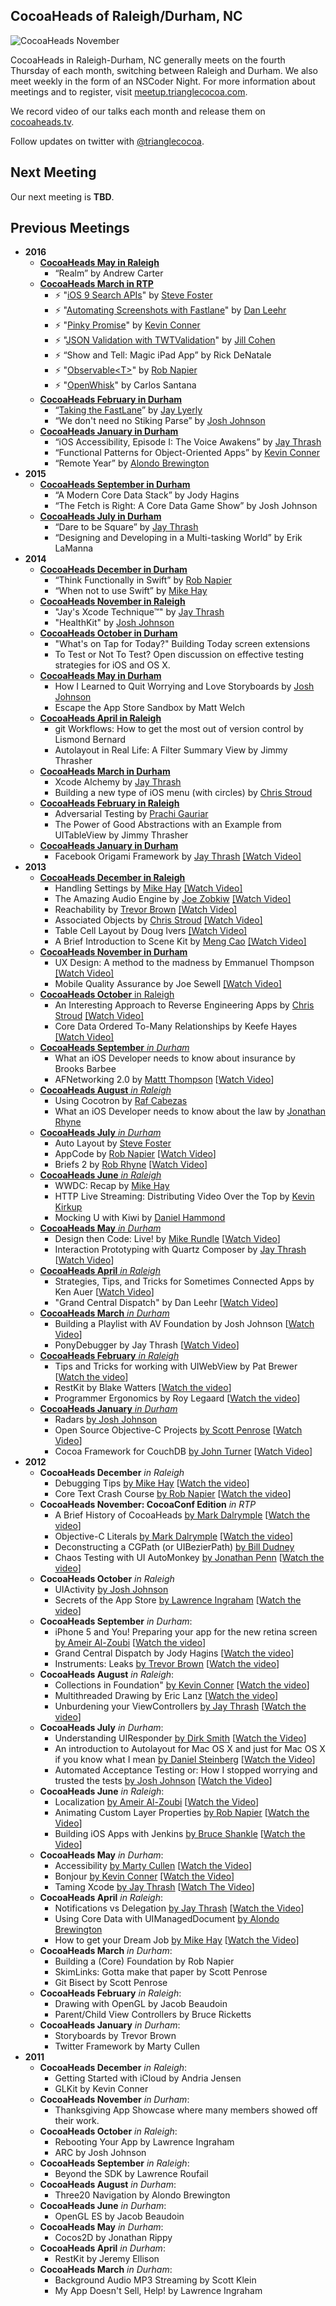 ## CocoaHeads of Raleigh/Durham, NC

![CocoaHeads November](https://s3.amazonaws.com/com-jnjosh-assets/cocoaheads-november.jpg)

CocoaHeads in Raleigh-Durham, NC generally meets on the fourth Thursday of each month, switching between Raleigh and Durham. We also meet weekly in the form of an NSCoder Night. For more information about meetings and to register, visit [meetup.trianglecocoa.com](http://meetup.trianglecocoa.com).

We record video of our talks each month and release them on [cocoaheads.tv](http://cocoaheads.tv).

Follow updates on twitter with [@trianglecocoa](http://twitter.com/trianglecocoa).

## Next Meeting

Our next meeting is **TBD**.

## Previous Meetings

- __2016__
    - [__CocoaHeads May in Raleigh__](https://www.meetup.com/nscoderrtp/events/230855293/)
        - “Realm” by Andrew Carter
    - [__CocoaHeads March in RTP__](http://www.meetup.com/nscoderrtp/events/229739393/)
    	- ⚡️ "[iOS 9 Search APIs](https://speakerdeck.com/trianglecocoalightning/ios-9-search-apis-by-steve-foster)" by [Steve Foster](http://twitter.com/flightblog)
    	- ⚡️ "[Automating Screenshots with Fastlane](https://speakerdeck.com/trianglecocoalightning/automating-screenshots-with-fastlane-by-dan-leehr)" by [Dan Leehr](http://twitter.com/leehro)
    	- ⚡️ "[Pinky Promise](https://github.com/willowtreeapps/PinkyPromise)" by [Kevin Conner](http://twitter.com/connerk)
    	- ⚡️ "[JSON Validation with TWTValidation](https://speakerdeck.com/trianglecocoalightning/json-validation-with-twtvalidation-by-jill-cohen)" by [Jill Cohen](http://github.com/jillhc)
        - ⚡️ “Show and Tell: Magic iPad App” by Rick DeNatale
    	- ⚡️ "[Observable&lt;T&gt;](https://gist.github.com/rnapier/58e00f3c3260950be0dc)" by [Rob Napier](http://twitter.com/cocoaphony)
    	- ⚡️ "[OpenWhisk](https://developer.ibm.com/openwhisk/)" by Carlos Santana
    - [__CocoaHeads February in Durham__](http://www.meetup.com/nscoderrtp/events/228529909/)
        - “[Taking the FastLane](https://www.dropbox.com/s/eh6t1hk0ddjtrf8/XcodeAutomation.pdf?dl=0)” by [Jay Lyerly](http://twitter.com/jaylyerly)
        - “We don't need no Stiking Parse” by [Josh Johnson](http://twitter.com/jnjosh)
    - [__CocoaHeads January in Durham__](http://www.meetup.com/nscoderrtp/events/227303244/)
        - “iOS Accessibility, Episode I: The Voice Awakens” by [Jay Thrash](http://twitter.com/jaythrash)
        - “Functional Patterns for Object-Oriented Apps” by [Kevin Conner](http://twitter.com/connerk)
        - “Remote Year” by [Alondo Brewington](http://twitter.com/abrewing)
- __2015__
    - [__CocoaHeads September in Durham__](http://www.meetup.com/nscoderrtp/events/225443393/)
        - “A Modern Core Data Stack” by Jody Hagins
        - “The Fetch is Right: A Core Data Game Show” by Josh Johnson
	- [__CocoaHeads July in Durham__](http://www.meetup.com/nscoderrtp/events/219019222/)
 		- “Dare to be Square” by [Jay Thrash](http://twitter.com/jaythrash)
 		- “Designing and Developing in a Multi-tasking World” by Erik LaManna
- __2014__
	- [__CocoaHeads December in Durham__](http://www.meetup.com/nscoderrtp/events/219019222/)
 		- “Think Functionally in Swift” by [Rob Napier](http://twitter.com/cocoaphony)
 		- “When not to use Swift” by [Mike Hay](http://twitter.com/hay)
	- [__CocoaHeads November in Raleigh__](http://www.meetup.com/nscoderrtp/events/215958112/)
 		- "Jay's Xcode Technique™" by [Jay Thrash](http://twitter.com/jaythrash)
 		- "HealthKit" by [Josh Johnson](http://twitter.com/jnjosh)
	- [__CocoaHeads October in Durham__](http://www.meetup.com/nscoderrtp/events/213855662/)
 		- "What's on Tap for Today?" Building Today screen extensions
 		- To Test or Not To Test? Open discussion on effective testing strategies for iOS and OS X.
	- [__CocoaHeads May in Durham__](http://www.meetup.com/nscoderrtp/events/183418002/)
 		- How I Learned to Quit Worrying and Love Storyboards by [Josh Johnson](http://twitter.com/jnjosh)
 		- Escape the App Store Sandbox by Matt Welch
	- [__CocoaHeads April in Raleigh__](http://www.meetup.com/nscoderrtp/events/178271072/)
 		- git Workflows: How to get the most out of version control by Lismond Bernard
 		- Autolayout in Real Life: A Filter Summary View by Jimmy Thrasher
	- [__CocoaHeads March in Durham__](http://www.meetup.com/nscoderrtp/events/171756732/)
 		- Xcode Alchemy by [Jay Thrash](http://twitter.com/jaythrash)
 		- Building a new type of iOS menu (with circles) by [Chris Stroud](http://twitter.com/clstr0ud)
	- [__CocoaHeads February in Raleigh__](http://www.meetup.com/nscoderrtp/events/165933872/)
 		- Adversarial Testing by [Prachi Gauriar](http://twitter.com/prachigauriar)
 		- The Power of Good Abstractions with an Example from UITableView by Jimmy Thrasher
	- [__CocoaHeads January in Durham__](http://www.meetup.com/nscoderrtp/events/138551992/)
 		- Facebook Origami Framework by [Jay Thrash](http://twitter.com/jaythrash) [[Watch Video]](http://cocoaheads.tv/prototyping-with-facebook-origami-by-jay-thrash/)
- __2013__
	- [__CocoaHeads December in Raleigh__](http://www.meetup.com/nscoderrtp/events/138551992/)
 		- Handling Settings by [Mike Hay](http://twitter.com/hay) [[Watch Video]](http://cocoaheads.tv/handling-settings-by-mike-hay/)
 		- The Amazing Audio Engine by [Joe Zobkiw](http://twitter.com/zobskewed) [[Watch Video]](http://cocoaheads.tv/the-amazing-audio-engine-by-joe-zobkiw/)
 		- Reachability by [Trevor Brown](http://twitter.com/melikesmacs) [[Watch Video]](http://cocoaheads.tv/reachability-by-trevor-brown/)
 		- Associated Objects by [Chris Stroud](http://twitter.com/clstr0ud) [[Watch Video]](http://cocoaheads.tv/associated-objects-by-chris-stroud/)
 		- Table Cell Layout by Doug Ivers [[Watch Video]](http://cocoaheads.tv/table-cell-layout-by-doug-ivers/)
 		- A Brief Introduction to Scene Kit by [Meng Cao](http://twitter.com/mengcao) [[Watch Video]](http://cocoaheads.tv/a-brief-introduction-to-scene-kit-by-meng-cao/)
	- [__CocoaHeads November in Durham__](http://www.meetup.com/nscoderrtp/events/138551902/)
		- UX Design: A method to the madness by Emmanuel Thompson [[Watch Video]](http://cocoaheads.tv/ux-design-a-method-to-the-madness-by-emmanuel-thompson/)
		- Mobile Quality Assurance by Joe Sewell [[Watch Video]](http://cocoaheads.tv/mobile-quality-assurance-by-joe-sewell/)
	- [__CocoaHeads October__ in Raleigh](http://www.meetup.com/nscoderrtp/events/138551802/)
		- An Interesting Approach to Reverse Engineering Apps by [Chris Stroud](http://twitter.com/clstr0ud) [[Watch Video]](http://cocoaheads.tv/an-interesting-approach-to-reverse-engineering-apps-by-chris-stroud/)
		- Core Data Ordered To-Many Relationships by Keefe Hayes [[Watch Video]](http://cocoaheads.tv/core-data-ordered-to-many-relationships-by-keefe-hayes/)
	- [__CocoaHeads September__ _in Durham_](http://www.meetup.com/nscoderrtp/events/138542752/)
		- What an iOS Developer needs to know about insurance by Brooks Barbee
		- AFNetworking 2.0 by [Mattt Thompson](http://twitter.com/mattt) [[Watch Video](http://cocoaheads.tv/afnetworking-2-0-by-mattt-thompson/)]
	- [__CocoaHeads August__ _in Raleigh_](http://www.meetup.com/nscoderrtp/events/131194582/)
		- Using Cocotron by [Raf Cabezas](http://twitter.com/rafcabezas)
		- What an iOS Developer needs to know about the law by [Jonathan Rhyne](http://twitter.com/jdrhyne)
	- [__CocoaHeads July__ _in Durham_](http://www.meetup.com/nscoderrtp/events/128486382/)
		- Auto Layout by [Steve Foster](http://twitter.com/flightblog)
		- AppCode by [Rob Napier](http://twitter.com/cocoaphony) [[Watch Video](http://cocoaheads.tv/appcode-lightning-talk-by-rob-napier/)]
		- Briefs 2 by [Rob Rhyne](http://twitter.com/capttaco) [[Watch Video](http://cocoaheads.tv/briefs-2-by-rob-rhyne/)]
	- [__CocoaHeads June__ _in Raleigh_](http://www.meetup.com/nscoderrtp/events/125644162/)
		- WWDC: Recap by [Mike Hay](http://twitter.com/Hay)
		- HTTP Live Streaming: Distributing Video Over the Top by [Kevin Kirkup](http://twitter.com/pan_and_scan)
		- Mocking U with Kiwi by [Daniel Hammond](http://twitter.com/danielrhammond)
	- [__CocoaHeads May__ _in Durham_](http://www.meetup.com/nscoderrtp/events/120462662/)
		- Design then Code: Live! by [Mike Rundle](http://twitter.com/flyosity) [[Watch Video](http://cocoaheads.tv/design-the-code-live-by-mike-rundle/)]
		- Interaction Prototyping with Quartz Composer by [Jay Thrash](http://twitter.com/jaythrash) [[Watch Video](http://cocoaheads.tv/interaction-prototyping-with-quartz-composer-by-jay-thrash/)]
	- [__CocoaHeads April__ _in Raleigh_](http://www.meetup.com/nscoderrtp/events/113866262/)
		- Strategies, Tips, and Tricks for Sometimes Connected Apps by Ken Auer [[Watch Video](http://cocoaheads.tv/strategies-tips-and-tricks-for-sometimes-connected-apps-by-ken-auer/)]
		- "Grand Central Dispatch" by Dan Leehr [[Watch Video](http://cocoaheads.tv/gcd-2-beyond-the-queue-by-dan-leehr/)]
	- [__CocoaHeads March__ _in Durham_](http://www.meetup.com/nscoderrtp/events/108059202/)
		- Building a Playlist with AV Foundation by Josh Johnson [[Watch Video](http://cocoaheads.tv/building-a-playlist-with-av-foundation-by-josh-johnson/)]
		- PonyDebugger by Jay Thrash [[Watch Video](http://cocoaheads.tv/ponydebugger-by-jay-thrash/)]
	- [__CocoaHeads February__ _in Raleigh_](http://www.meetup.com/nscoderrtp/events/104261162/)
		- Tips and Tricks for working with UIWebView by Pat Brewer [[Watch the video](http://cocoaheads.tv/uiwebview-tips-and-tricks-by-pat-brewer/)]
		- RestKit by Blake Watters [[Watch the video](http://cocoaheads.tv/restkit-by-blake-watters/)]
		- Programmer Ergonomics by Roy Legaard [[Watch the video](http://cocoaheads.tv/dvorak-keyboard-ergonomics-by-roy-legaard/)]
	- [__CocoaHeads January__ _in Durham_](http://www.meetup.com/nscoderrtp/events/98462292/)
		- Radars [by Josh Johnson](http://twitter.com/jnjosh)
		- Open Source Objective-C Projects [by Scott Penrose](http://twitter.com/scottpenrose) [[Watch Video](http://cocoaheads.tv/sharing-is-caring-by-scott-penrose/)]
		- Cocoa Framework for CouchDB [by John Turner](http://twitter.com/thejohnturner) [[Watch Video](http://cocoaheads.tv/couchdb-cocoa-framework-by-john-turner/)]
- __2012__
	- __CocoaHeads December__ _in Raleigh_
		- Debugging Tips [by Mike Hay](http://twitter.com/hay) [[Watch the video](https://vimeo.com/56405472)]
		- Core Text Crash Course [by Rob Napier](http://twitter.com/cocoaphony) [[Watch the video](https://vimeo.com/56670254)]
	- __CocoaHeads November: CocoaConf Edition__ _in RTP_
		- A Brief History of CocoaHeads [by Mark Dalrymple](http://twitter.com/borkware) [[Watch the video](https://vimeo.com/54731036)]
		- Objective-C Literals [by Mark Dalrymple](http://twitter.com/borkware) [[Watch the video](https://vimeo.com/54730335)]
		- Deconstructing a CGPath (or UIBezierPath) [by Bill Dudney](http://twitter.com/bdudney)
		- Chaos Testing with UI AutoMonkey [by Jonathan Penn](http://twitter.com/jonathanpenn) [[Watch the video](https://vimeo.com/54727965)]
	- __CocoaHeads October__ _in Raleigh_
		- UIActivity [by Josh Johnson](http://twitter.com/jnjosh)
		- Secrets of the App Store [by Lawrence Ingraham](http://twitter.com/lawpower) [[Watch the video](http://vimeo.com/52314493)]
	- __CocoaHeads September__ _in Durham_:
		- iPhone 5 and You! Preparing your app for the new retina screen [by Ameir Al-Zoubi](http://twitter.com/ameir) [[Watch the video](https://vimeo.com/50913565)]
		- Grand Central Dispatch by Jody Hagins [[Watch the video](https://vimeo.com/50914562)]
		- Instruments: Leaks [by Trevor Brown](http://twitter.com/melikemacs) [[Watch the video](https://vimeo.com/50940229)]
	- __CocoaHeads August__ _in Raleigh_:
		- Collections in Foundation" [by Kevin Conner](http://twitter.com/connerk) [[Watch the video](https://vimeo.com/48228001)]
		- Multithreaded Drawing by Eric Lanz [[Watch the video](https://vimeo.com/48246007)]
		- Unburdening your ViewControllers [by Jay Thrash](http://twitter.com/jaythrash) [[Watch the video](https://vimeo.com/48247940)]
	- __CocoaHeads July__ _in Durham_:
		- Understanding UIResponder [by Dirk Smith](http://twitter.com/dirkthedaring) [[Watch the Video](https://vimeo.com/46551853)]
		- An introduction to Autolayout for Mac OS X and just for Mac OS X if you know what I mean [by Daniel Steinberg](http://twitter.com/dimsumthinking) [[Watch the Video](https://vimeo.com/46553323)]
		- Automated Acceptance Testing or: How I stopped worrying and trusted the tests [by Josh Johnson](http://twitter.com/jnjosh) [[Watch the Video](https://vimeo.com/46555160)]
	- __CocoaHeads June__ _in Raleigh_:
		- Localization [by Ameir Al-Zoubi](http://twitter.com/ameir) [[Watch the Video](http://trianglecocoa.com/post/26216894818/localization-and-internationalization-by-ameir)]
		- Animating Custom Layer Properties [by Rob Napier](http://twitter.com/cocoaphony) [[Watch the Video](http://trianglecocoa.com/post/26222344106/animating-custom-layer-properties-by-rob)]
		- Building iOS Apps with Jenkins [by Bruce Shankle](http://ba3.us) [[Watch the Video](http://trianglecocoa.com/post/26234595910/jenkins-for-ios-apps-by-bruce-shankle-from)]
	- __CocoaHeads May__ _in Durham_:
		- Accessibility [by Marty Cullen](http://twitter.com/martycullen) [[Watch the Video](http://trianglecocoa.com/post/24355851208/for-our-first-session-on-cocoa-fundamentals-this)]
		- Bonjour [by Kevin Conner](http://twitter.com/connerk) [[Watch the Video](http://trianglecocoa.com/post/24356015085/for-our-cocoa-advanced-session-of-cocoaheads-may)]
		- Taming Xcode [by Jay Thrash](http://twitter.com/jaythrash) [[Watch The Video](http://trianglecocoa.com/post/24356155469/finally-for-the-last-session-at-cocoaheads-may-in)]
	- __CocoaHeads April__ _in Raleigh_:
		- Notifications vs Delegation [by Jay Thrash](http://twitter.com/jaythrash) [[Watch the Video](http://trianglecocoa.com/post/22032245448/jay-thrash-jaythrash-discussing-notifications)]
		- Using Core Data with UIManagedDocument [by Alondo Brewington](http://twitter.com/abrewing)
		- How to get your Dream Job [by Mike Hay](http://twitter.com/hay) [[Watch the Video](http://trianglecocoa.com/post/22091618260/mike-hay-hay-left-everyone-inspired-with-his)]
	- __CocoaHeads March__ _in Durham_:
		- Building a (Core) Foundation by Rob Napier
		- SkimLinks: Gotta make that paper by Scott Penrose
		- Git Bisect by Scott Penrose
	- __CocoaHeads February__ _in Raleigh_:
		- Drawing with OpenGL by Jacob Beaudoin
		- Parent/Child View Controllers by Bruce Ricketts
	- __CocoaHeads January__ _in Durham_:
		- Storyboards by Trevor Brown
		- Twitter Framework by Marty Cullen
- __2011__
	- __CocoaHeads December__ _in Raleigh_:
		- Getting Started with iCloud by Andria Jensen
		- GLKit by Kevin Conner
	- __CocoaHeads November__ _in Durham_:
		- Thanksgiving App Showcase where many members showed off their work.
	- __CocoaHeads October__ _in Raleigh_:
		- Rebooting Your App by Lawrence Ingraham
		- ARC by Josh Johnson
	- __CocoaHeads September__ _in Raleigh_:
		- Beyond the SDK by Lawrence Roufail
	- __CocoaHeads August__ _in Durham_:
		- Three20 Navigation by Alondo Brewington
	- __CocoaHeads June__ _in Durham_:
		- OpenGL ES by Jacob Beaudoin
	- __CocoaHeads May__ _in Durham_:
		- Cocos2D by Jonathan Rippy
	- __CocoaHeads April__ _in Durham_:
		- RestKit by Jeremy Ellison
	- __CocoaHeads March__ _in Durham_:
		- Background Audio MP3 Streaming by Scott Klein
		- My App Doesn't Sell, Help! by Lawrence Ingraham
